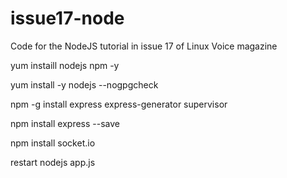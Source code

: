 # issue17-node
Code for the NodeJS tutorial in issue 17 of Linux Voice magazine

yum instaill nodejs npm -y

yum install -y nodejs --nogpgcheck

npm -g install express express-generator supervisor

npm install express --save

npm install socket.io

restart nodejs app.js
